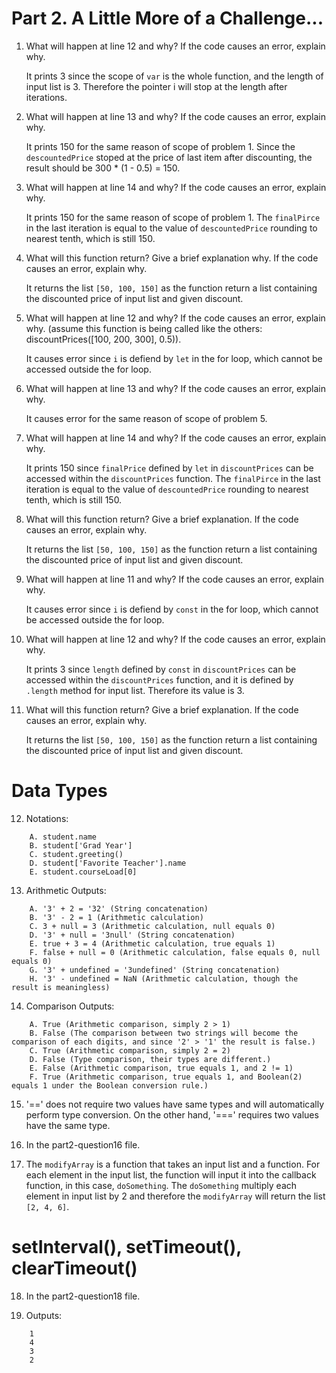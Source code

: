 # Part 2. A Little More of a Challenge...  

1. What will happen at line 12 and why? If the code causes an error, explain why.  

      It prints 3 since the scope of `var` is the whole function, and the length of input list is 3. Therefore the pointer i will stop at the length after iterations.  
      
2. What will happen at line 13 and why? If the code causes an error, explain why.  

      It prints 150 for the same reason of scope of problem 1. Since the `descountedPrice` stoped at the price of last item after discounting, the result should be 300 * (1 - 0.5) = 150.  
      
3. What will happen at line 14 and why? If the code causes an error, explain why.  
 
      It prints 150 for the same reason of scope of problem 1. The `finalPirce` in the last iteration is equal to the value of `descountedPrice` rounding to nearest tenth, which is still 150.  
      
4. What will this function return? Give a brief explanation why. If the code causes an error, explain why.
 
      It returns the list `[50, 100, 150]` as the function return a list containing the discounted price of input list and given discount.
      
5. What will happen at line 12 and why?  If the code causes an error, explain why. (assume this function is being called like the others: discountPrices([100, 200, 300], 0.5)).
 
      It causes error since `i` is defiend by `let` in the for loop, which cannot be accessed outside the for loop.  
      
6. What will happen at line 13 and why? If the code causes an error, explain why.  
 
      It causes error for the same reason of scope of problem 5.
      
7. What will happen at line 14 and why? If the code causes an error, explain why. 
 
      It prints 150 since `finalPrice` defined by `let` in `discountPrices` can be accessed within the `discountPrices` function. The `finalPirce` in the last iteration is equal to the value of `descountedPrice` rounding to nearest tenth, which is still 150.   
 
8. What will this function return? Give a brief explanation. If the code causes an error, explain why.
 
      It returns the list `[50, 100, 150]` as the function return a list containing the discounted price of input list and given discount.
      
9. What will happen at line 11 and why? If the code causes an error, explain why.  
 
      It causes error since `i` is defiend by `const` in the for loop, which cannot be accessed outside the for loop.  
    
10. What will happen at line 12 and why? If the code causes an error, explain why.  

      It prints 3 since `length` defined by `const` in `discountPrices` can be accessed within the `discountPrices` function, and it is defined by `.length` method for input list. Therefore its value is 3.  
      
11. What will this function return? Give a brief explanation. If the code causes an error, explain why.
 
      It returns the list `[50, 100, 150]` as the function return a list containing the discounted price of input list and given discount.  
      
# Data Types
 
12. Notations:  

```
    A. student.name  
    B. student['Grad Year']  
    C. student.greeting()  
    D. student['Favorite Teacher'].name  
    E. student.courseLoad[0]  
 ```
13. Arithmetic Outputs:
 
```
    A. '3' + 2 = '32' (String concatenation)
    B. '3' - 2 = 1 (Arithmetic calculation)
    C. 3 + null = 3 (Arithmetic calculation, null equals 0)
    D. '3' + null = '3null' (String concatenation)
    E. true + 3 = 4 (Arithmetic calculation, true equals 1)
    F. false + null = 0 (Arithmetic calculation, false equals 0, null equals 0)
    G. '3' + undefined = '3undefined' (String concatenation)
    H. '3' - undefined = NaN (Arithmetic calculation, though the result is meaningless)
```
    
14. Comparison Outputs:
 
```
    A. True (Arithmetic comparison, simply 2 > 1)
    B. False (The comparison between two strings will become the comparison of each digits, and since '2' > '1' the result is false.)
    C. True (Arithmetic comparison, simply 2 = 2)
    D. False (Type comparison, their types are different.)
    E. False (Arithmetic comparison, true equals 1, and 2 != 1)
    F. True (Arithmetic comparison, true equals 1, and Boolean(2) equals 1 under the Boolean conversion rule.)
```

15. '==' does not require two values have same types and will automatically perform type conversion. On the other hand, '===' requires two values have the same type.  

16. In the part2-question16 file.

17. The `modifyArray` is a function that takes an input list and a function. For each element in the input list, the function will input it into the callback function, in this case, `doSomething`. The `doSomething` multiply each element in input list by 2 and therefore the `modifyArray` will return the list `[2, 4, 6]`.  

# setInterval(), setTimeout(), clearTimeout()

18. In the part2-question18 file.

19. Outputs: 

```
    1
    4
    3
    2
```
    
    
    
    
    
    
